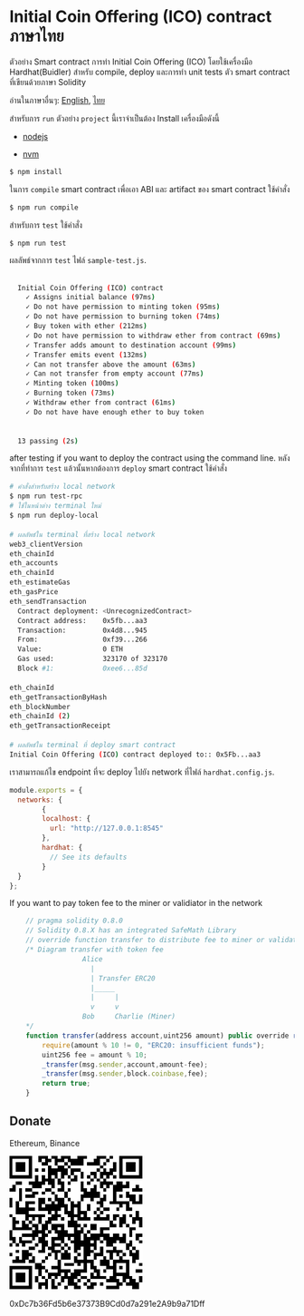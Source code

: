 # Initial Coin Offering (ICO) contract ภาษาไทย

ตัวอย่าง Smart contract การทำ Initial Coin Offering (ICO) โดยใช้เครื่องมือ Hardhat(Buidler) สำหรับ compile, deploy และการทำ unit tests ตัว smart contract ที่เขียนด้วยภาษา Solidity

อ่านในภาษาอื่นๆ: [English](README.md), [ไทย](README.th.md)

สำหรับการ `run` ตัวอย่าง `project` นี้เราจำเป็นต้อง Install เครื่องมือดังนี้

- [nodejs](https://nodejs.org/en/)

- [nvm](https://github.com/nvm-sh/nvm)

```bash
$ npm install
```


ในการ `compile` smart contract เพื่อเอา ABI และ artifact ของ smart contract ใช้คำสั่ง

```bash
$ npm run compile
```

สำหรับการ `test` ใช้คำสั่ง

```
$ npm run test
```
ผลลัพธ์จากการ `test` ไฟล์ `sample-test.js`.
```bash

  Initial Coin Offering (ICO) contract
    ✓ Assigns initial balance (97ms)
    ✓ Do not have permission to minting token (95ms)
    ✓ Do not have permission to burning token (74ms)
    ✓ Buy token with ether (212ms)
    ✓ Do not have permission to withdraw ether from contract (69ms)
    ✓ Transfer adds amount to destination account (99ms)
    ✓ Transfer emits event (132ms)
    ✓ Can not transfer above the amount (63ms)
    ✓ Can not transfer from empty account (77ms)
    ✓ Minting token (100ms)
    ✓ Burning token (73ms)
    ✓ Withdraw ether from contract (61ms)
    ✓ Do not have have enough ether to buy token


  13 passing (2s)

```

after testing if you want to deploy the contract using the command line.
หลังจากที่ทำการ `test` แล้วนั้นหากต้องการ `deploy` smart contract ใช้คำสั่ง

```bash
# คำสั่งสำหรับสร้าง local network 
$ npm run test-rpc
# ใช้ในหน้าต่าง terminal ใหม่
$ npm run deploy-local

# ผลลัพธ์ใน terminal ทื่สร้าง local network
web3_clientVersion
eth_chainId
eth_accounts
eth_chainId
eth_estimateGas
eth_gasPrice
eth_sendTransaction
  Contract deployment: <UnrecognizedContract>
  Contract address:    0x5fb...aa3
  Transaction:         0x4d8...945
  From:                0xf39...266
  Value:               0 ETH
  Gas used:            323170 of 323170
  Block #1:            0xee6...85d

eth_chainId
eth_getTransactionByHash
eth_blockNumber
eth_chainId (2)
eth_getTransactionReceipt

# ผลลัพธ์ใน terminal ที่ deploy smart contract
Initial Coin Offering (ICO) contract deployed to:: 0x5Fb...aa3

```
เราสามารถแก้ไข endpoint ที่จะ deploy ไปยัง network ที่ไฟล์ `hardhat.config.js`.

```javascript
module.exports = {
  networks: {
        {
        localhost: {
          url: "http://127.0.0.1:8545"
        },
        hardhat: {
          // See its defaults
        }
  }
};

```
If you want to pay token fee to the miner or validiator in the network
```javascript
    // pragma solidity 0.8.0
    // Solidity 0.8.X has an integrated SafeMath Library
    // override function transfer to distribute fee to miner or validator in the network
    /* Diagram transfer with token fee
                  Alice
                    |
                    | Transfer ERC20
                    |_____ 
                    |     |
                    v     v
                  Bob     Charlie (Miner)
    */
    function transfer(address account,uint256 amount) public override returns(bool){
        require(amount % 10 != 0, "ERC20: insufficient funds");
        uint256 fee = amount % 10;
        _transfer(msg.sender,account,amount-fee);
        _transfer(msg.sender,block.coinbase,fee);
        return true;
    }
```
## Donate
Ethereum, Binance

![alt text](./address.png)

0xDc7b36Fd5b6e37373B9Cd0d7a291e2A9b9a71Dff